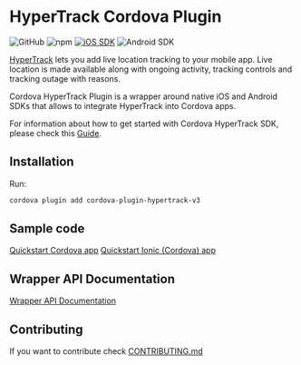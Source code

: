 # HyperTrack Cordova Plugin

![GitHub](https://img.shields.io/github/license/hypertrack/cordova-plugin-hypertrack.svg)
![npm](https://img.shields.io/npm/v/cordova-plugin-hypertrack-v3.svg)
[![iOS SDK](https://img.shields.io/badge/iOS%20SDK-4.16.1-brightgreen.svg)](https://cocoapods.org/pods/HyperTrack)
![Android SDK](https://img.shields.io/badge/Android%20SDK-6.4.2-brightgreen.svg)

[HyperTrack](https://www.hypertrack.com/) lets you add live location tracking to your mobile app. Live location is made available along with ongoing activity, tracking controls and tracking outage with reasons. 

Cordova HyperTrack Plugin is a wrapper around native iOS and Android SDKs that allows to integrate HyperTrack into Cordova apps.

For information about how to get started with Cordova HyperTrack SDK, please check this [Guide](https://www.hypertrack.com/docs/install-sdk-cordova).

## Installation

Run:
```Bash
cordova plugin add cordova-plugin-hypertrack-v3
```

## Sample code

[Quickstart Cordova app](https://github.com/hypertrack/quickstart-cordova/)
[Quickstart Ionic (Cordova) app](https://github.com/hypertrack/quickstart-ionic) 

## Wrapper API Documentation

[Wrapper API Documentation](https://hypertrack.github.io/cordova-plugin-hypertrack/)

## Contributing

If you want to contribute check [CONTRIBUTING.md](CONTRIBUTING.md)
